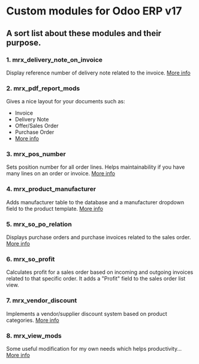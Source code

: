 # Custom modules for Odoo ERP v17
## A sort list about these modules and their purpose.

### 1. mrx_delivery_note_on_invoice
Display reference number of delivery note related to the invoice. [More info](/mrx_delivery_note_on_invoice/README.md)

### 2. mrx_pdf_report_mods
Gives a nice layout for your documents such as:
  - Invoice
  - Delivery Note
  - Offer/Sales Order
  - Purchase Order
  - [More info](/mrx_pdf_report_mods/README.md)

### 3. mrx_pos_number
Sets position number for all order lines. Helps maintainability if you have many lines on an order or invoice. [More info](/mrx_pos_number/README.md)

### 4. mrx_product_manufacturer
Adds manufacturer table to the database and a manufacturer dropdown field to the product template. [More info](/mrx_product_manufacturer/README.md)

### 5. mrx_so_po_relation
Displays purchase orders and purchase invoices related to the sales order. [More info](/mrx_so_po_relation/README.md)

### 6. mrx_so_profit
Calculates profit for a sales order based on incoming and outgoing invoices related to that specific order. It adds a "Profit" field to the sales order list view.

### 7. mrx_vendor_discount
Implements a vendor/supplier discount system based on product categories. [More info](/mrx_vendor_discount/README.md)

### 8. mrx_view_mods
Some useful modification for my own needs which helps productivity... [More info](/mrx_view_mods/README.md)
